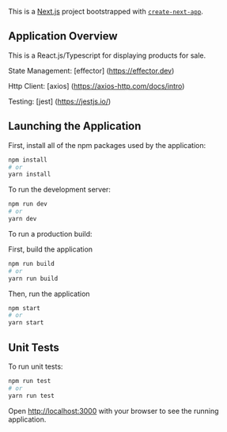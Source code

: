 This is a [Next.js](https://nextjs.org/) project bootstrapped with [`create-next-app`](https://github.com/vercel/next.js/tree/canary/packages/create-next-app).

## Application Overview
This is a React.js/Typescript for displaying products for sale.

State Management: [effector] (https://effector.dev)

Http Client: [axios] (https://axios-http.com/docs/intro)

Testing: [jest] (https://jestjs.io/)

## Launching the Application

First, install all of the npm packages used by the application:

```bash
npm install
# or
yarn install
```

To run the development server:

```bash
npm run dev
# or
yarn dev
```

To run a production build:

First, build the application
```bash
npm run build
# or
yarn run build
```

Then, run the application
```bash
npm start
# or
yarn start
```

## Unit Tests

To run unit tests:
```bash
npm run test
# or
yarn run test
```


Open [http://localhost:3000](http://localhost:3000) with your browser to see the running application.

